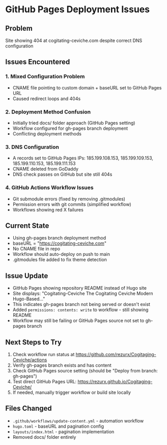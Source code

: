 # GitHub Pages Deployment Issues

## Problem
Site showing 404 at cogitating-ceviche.com despite correct DNS configuration

## Issues Encountered

### 1. Mixed Configuration Problem
- CNAME file pointing to custom domain + baseURL set to GitHub Pages URL
- Caused redirect loops and 404s

### 2. Deployment Method Confusion  
- Initially tried docs/ folder approach (GitHub Pages setting)
- Workflow configured for gh-pages branch deployment
- Conflicting deployment methods

### 3. DNS Configuration
- A records set to GitHub Pages IPs: 185.199.108.153, 185.199.109.153, 185.199.110.153, 185.199.111.153
- CNAME deleted from GoDaddy
- DNS check passes on GitHub but site still 404s

### 4. GitHub Actions Workflow Issues
- Git submodule errors (fixed by removing .gitmodules)
- Permission errors with git commits (simplified workflow)
- Workflows showing red X failures

## Current State
- Using gh-pages branch deployment method
- baseURL = "https://cogitating-ceviche.com" 
- No CNAME file in repo
- Workflow should auto-deploy on push to main
- .gitmodules file added to fix theme detection

## Issue Update
- GitHub Pages showing repository README instead of Hugo site
- Site displays: "Cogitating-Ceviche The Cogitating Ceviche Modern Hugo-Based..."
- This indicates gh-pages branch not being served or doesn't exist
- Added `permissions: contents: write` to workflow - still showing README
- Workflow may still be failing or GitHub Pages source not set to gh-pages branch

## Next Steps to Try
1. Check workflow run status at https://github.com/rezurx/Cogitaging-Ceviche/actions
2. Verify gh-pages branch exists and has content
3. Check GitHub Pages source setting (should be "Deploy from branch: gh-pages")
4. Test direct GitHub Pages URL: https://rezurx.github.io/Cogitaging-Ceviche/
5. If needed, manually trigger workflow or build site locally

## Files Changed
- `.github/workflows/update-content.yml` - automation workflow
- `hugo.toml` - baseURL and pagination config
- `layouts/index.html` - pagination implementation
- Removed docs/ folder entirely